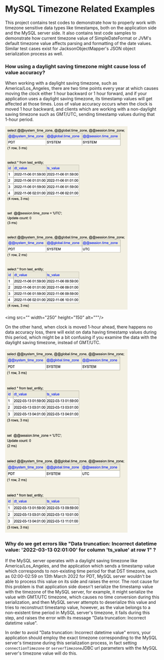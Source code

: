 # MySQL Timezone Related Examples

This project contains test codes to demonstrate how to properly work with timezone sensitive data types like timestamps,
both on the application side and the MySQL server side. It also contains test code samples to demonstrate how current
timezone value of SimpleDateFormat or JVM's default timezone value affects parsing and formatting of the date values.
Similar test cases exist for JacksonObjectMapper's JSON object serialization process as well.

### How using a daylight saving timezone might cause loss of value accuracy?

When working with a daylight saving timezone, such as America/Los_Angeles, there are two time points every year at which 
causes moving the clock either 1 hour backward or 1 hour forward, and if your application uses a daylight saving timezone, its
timestamp values will get affected at those times. Loss of value accuracy occurs when the clock is moved 1 hour backward, 
and clients which are working with a non-daylight saving timezone such as GMT/UTC, sending timestamp values during that 
1-hour period.

<img src="https://github.com/ksevindik/mysql-timezone-examples/blob/master/images/pdt_timezone_data_accuracy_issue.png" width="400" height="600" alt=""/>

<img src="" width="250" height="150" alt="""/>

On the other hand, when clock is moved 1-hour ahead, there happens no data accuracy loss, there will exist on data having
timestamp values during this period, which might be a bit confusing if you examine the data with the daylight saving timezone, 
instead of GMT/UTC.

<img src="https://github.com/ksevindik/mysql-timezone-examples/blob/master/images/pdt_timezone_one_hour_ahead.png" width="400" height="600" alt=""/>

### Why do we get errors like "Data truncation: Incorrect datetime value: '2022-03-13 02:01:00' for column 'ts_value' at row 1" ?
If the MySQL server operates with a daylight saving timezone like America/Los_Angeles, and the application which sends 
a timestamp value which corresponds to non-existing time period for that DST timezone, such as 02:00-02:59 on 13th March 
2022 for PDT, MySQL server wouldn't be able to process this value on its side and raises the error. The root cause for
this problem is that application side doesn't serialize the timestamp value with the timezone of the MySQL server, for
example, it might serialize the value with GMT/UTC timezone, which causes no time conversion during this serialization,
and then MySQL server attempts to deserialize this value and tries to reconstruct timestamp value, however, as the value
belongs to a non-existent time period in MySQL server's timezone, it fails during this step, and raises the error with
its message "Data truncation: Incorrect datetime value".

In order to avoid "Data truncation: Incorrect datetime value" errors, your application should employ the exact
timezone corresponding to the MySQL server's timezone during this serialization process, in fact setting `connectionTimezone` or
`serverTimezone`JDBC url parameters with the MySQL server's timezone value will do this.